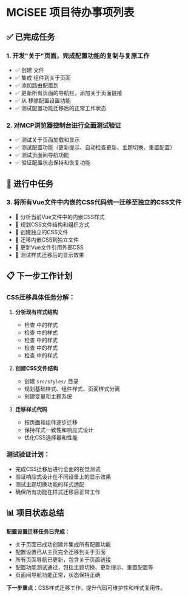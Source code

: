 # MCiSEE 项目待办事项列表

## ✅ 已完成任务

### 1. 开发"关于"页面，完成配置功能的复制与复原工作
- ✅ 创建 <mcfile name="AboutPage.vue" path="src/pages/AboutPage.vue"></mcfile> 文件
- ✅ 集成 <mcsymbol name="ConfigSection" filename="ConfigSection.vue" path="src/components/ConfigSection.vue" startline="1" type="component"></mcsymbol> 组件到关于页面
- ✅ 添加路由配置到 <mcfile name="index.js" path="src/router/index.js"></mcfile>
- ✅ 更新所有页面的导航栏，添加关于页面链接
- ✅ 从 <mcfile name="HomePage.vue" path="src/pages/HomePage.vue"></mcfile> 移除配置设置功能
- ✅ 测试配置功能迁移后的正常工作状态

### 2. 对MCP浏览器控制台进行全面测试验证
- ✅ 测试关于页面加载和显示
- ✅ 测试配置功能（更新提示、自动检查更新、主题切换、重置配置）
- ✅ 测试页面间导航功能
- ✅ 验证配置状态保持和恢复功能

## 🔄 进行中任务

### 3. 将所有Vue文件中内嵌的CSS代码统一迁移至独立的CSS文件
- 🔄 分析当前Vue文件中的内嵌CSS样式
- 🔄 规划CSS文件结构和组织方式
- 🔄 创建独立的CSS文件
- 🔄 迁移内嵌CSS到独立文件
- 🔄 更新Vue文件引用外部CSS
- 🔄 测试样式迁移后的显示效果

## 📋 下一步工作计划

### CSS迁移具体任务分解：
1. **分析现有样式结构**
   - 检查 <mcfile name="HomePage.vue" path="src/pages/HomePage.vue"></mcfile> 中的样式
   - 检查 <mcfile name="AboutPage.vue" path="src/pages/AboutPage.vue"></mcfile> 中的样式
   - 检查 <mcfile name="UtilitySitesPage.vue" path="src/pages/UtilitySitesPage.vue"></mcfile> 中的样式
   - 检查 <mcfile name="SearchPage.vue" path="src/pages/SearchPage.vue"></mcfile> 中的样式
   - 检查 <mcfile name="ConfigSection.vue" path="src/components/ConfigSection.vue"></mcfile> 中的样式

2. **创建CSS文件结构**
   - 创建 `src/styles/` 目录
   - 规划基础样式、组件样式、页面样式分离
   - 创建变量和主题系统

3. **迁移样式代码**
   - 按页面和组件逐步迁移
   - 保持样式一致性和响应式设计
   - 优化CSS选择器和性能

### 测试验证计划：
- 完成CSS迁移后进行全面的视觉测试
- 验证响应式设计在不同设备上的显示效果
- 测试主题切换功能的样式适配
- 确保所有功能在样式迁移后正常工作

## 📊 项目状态总结

**配置设置迁移任务已完成**：
- 关于页面已成功创建并集成所有配置功能
- 配置设置已从主页完全迁移到关于页面
- 所有页面导航已更新，包含关于页面链接
- 配置功能测试通过，包括主题切换、更新提示、重置配置等
- 页面间导航功能正常，状态保持正确

**下一步重点**：CSS样式迁移工作，提升代码可维护性和样式复用性。